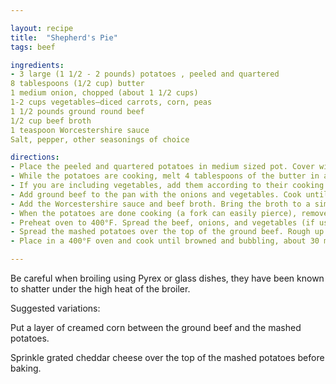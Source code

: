 ```yaml
---

layout: recipe
title:  "Shepherd's Pie"
tags: beef

ingredients:
- 3 large (1 1/2 - 2 pounds) potatoes , peeled and quartered
8 tablespoons (1/2 cup) butter
1 medium onion, chopped (about 1 1/2 cups)
1-2 cups vegetables—diced carrots, corn, peas
1 1/2 pounds ground round beef
1/2 cup beef broth
1 teaspoon Worcestershire sauce
Salt, pepper, other seasonings of choice

directions:
- Place the peeled and quartered potatoes in medium sized pot. Cover with at least an inch of cold water. Add a teaspoon of salt. Bring to a boil, reduce to a simmer, and cook until tender (about 20 minutes).
- While the potatoes are cooking, melt 4 tablespoons of the butter in a large sauté pan on medium heat. Add the chopped onions and cook until tender, about 6 to 10 minutes.
- If you are including vegetables, add them according to their cooking time. Carrots should be cooked with the onions, because they take as long to cook as the onions do. If you are including peas or corn, add them toward the end of the cooking of the onions, or after the meat starts to cook, as they take very little cooking time. 
- Add ground beef to the pan with the onions and vegetables. Cook until no longer pink. Season with salt and pepper.
- Add the Worcestershire sauce and beef broth. Bring the broth to a simmer and reduce heat to low. Cook uncovered for 10 minutes, adding more beef broth if necessary to keep the meat from drying out.
- When the potatoes are done cooking (a fork can easily pierce), remove them from the pot and place them in a bowl with the remaining 4 Tbsp of butter. Mash with a fork or potato masher, and season with salt and pepper to taste.
- Preheat oven to 400°F. Spread the beef, onions, and vegetables (if using) in an even layer in a large baking dish (9x13 casserole).
- Spread the mashed potatoes over the top of the ground beef. Rough up the surface of the mashed potatoes with a fork so there are peaks that will get well browned. You can even use a fork to make creative designs in the mashed potatoes.
- Place in a 400°F oven and cook until browned and bubbling, about 30 minutes. If necessary, broil for the last few minutes to help the surface of the mashed potatoes brown.

---
```


Be careful when broiling using Pyrex or glass dishes, they have been known to shatter under the high heat of the broiler.

Suggested variations:

Put a layer of creamed corn between the ground beef and the mashed potatoes.

Sprinkle grated cheddar cheese over the top of the mashed potatoes before baking.

